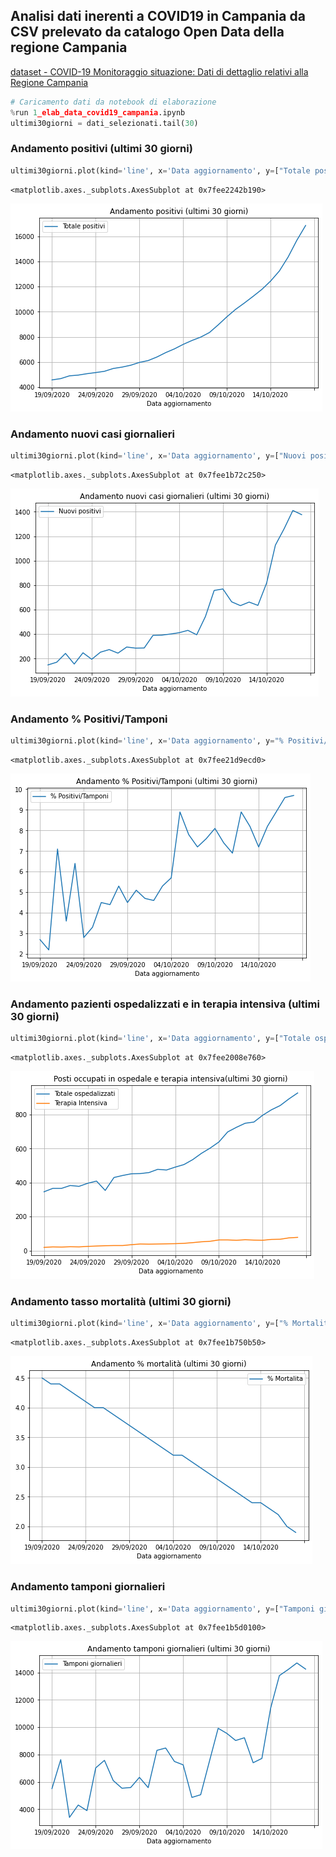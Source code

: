## Analisi dati inerenti a COVID19 in Campania da CSV prelevato da catalogo Open Data della regione Campania

[dataset - COVID-19 Monitoraggio situazione: Dati di dettaglio relativi alla Regione Campania](https://dati.regione.campania.it/catalogo/datasetdetail/covid-19-monitoraggio-situazione-dati-di-dettaglio-relativi-alla-regione-campania)


```python
# Caricamento dati da notebook di elaborazione
%run 1_elab_data_covid19_campania.ipynb
ultimi30giorni = dati_selezionati.tail(30)
```

### Andamento positivi (ultimi 30 giorni)


```python
ultimi30giorni.plot(kind='line', x='Data aggiornamento', y=["Totale positivi"], grid=True, title='Andamento positivi (ultimi 30 giorni)', figsize=(8,5))
```




    <matplotlib.axes._subplots.AxesSubplot at 0x7fee2242b190>




![png](output_3_1.png)


### Andamento nuovi casi giornalieri


```python
ultimi30giorni.plot(kind='line', x='Data aggiornamento', y=["Nuovi positivi"], grid=True, title='Andamento nuovi casi giornalieri (ultimi 30 giorni)', figsize=(8,5))
```




    <matplotlib.axes._subplots.AxesSubplot at 0x7fee1b72c250>




![png](output_5_1.png)


### Andamento % Positivi/Tamponi


```python
ultimi30giorni.plot(kind='line', x='Data aggiornamento', y="% Positivi/Tamponi", grid=True, title='Andamento % Positivi/Tamponi (ultimi 30 giorni)', figsize=(8,5))
```




    <matplotlib.axes._subplots.AxesSubplot at 0x7fee21d9ecd0>




![png](output_7_1.png)


### Andamento pazienti ospedalizzati e in terapia intensiva (ultimi 30 giorni)


```python
ultimi30giorni.plot(kind='line', x='Data aggiornamento', y=["Totale ospedalizzati", "Terapia Intensiva"], grid=True, title='Posti occupati in ospedale e terapia intensiva(ultimi 30 giorni)', figsize=(8,5))
```




    <matplotlib.axes._subplots.AxesSubplot at 0x7fee2008e760>




![png](output_9_1.png)


### Andamento tasso mortalità (ultimi 30 giorni)



```python
ultimi30giorni.plot(kind='line', x='Data aggiornamento', y=["% Mortalita"], grid=True, title='Andamento % mortalità (ultimi 30 giorni)', figsize=(8,5))
```




    <matplotlib.axes._subplots.AxesSubplot at 0x7fee1b750b50>




![png](output_11_1.png)


### Andamento tamponi giornalieri


```python
ultimi30giorni.plot(kind='line', x='Data aggiornamento', y=["Tamponi giornalieri"], grid=True, title='Andamento tamponi giornalieri (ultimi 30 giorni)', figsize=(8,5))
```




    <matplotlib.axes._subplots.AxesSubplot at 0x7fee1b5d0100>




![png](output_13_1.png)



```python

```
